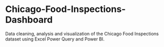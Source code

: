 # Chicago-Food-Inspections-Dashboard
Data cleaning, analysis and visualization of the Chicago Food Inspections dataset using Excel Power Query and Power BI.

